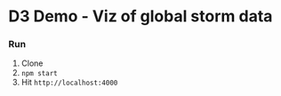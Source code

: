 # D3 Demo - Viz of global storm data

### Run
1. Clone
2. `npm start`
3. Hit `http://localhost:4000`
